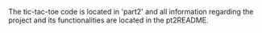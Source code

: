 The tic-tac-toe code is located in 'part2' and all information regarding the project and its functionalities are located in the pt2README.
